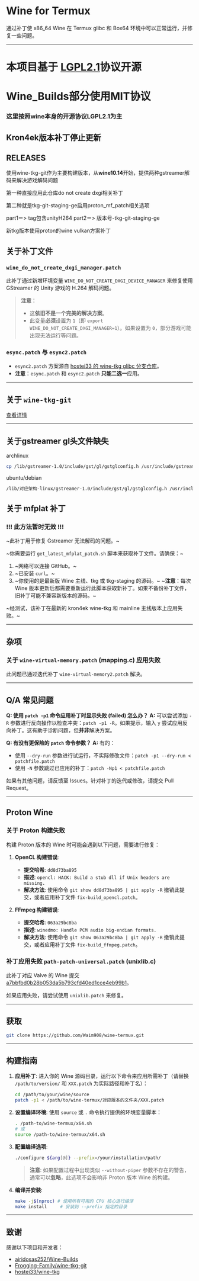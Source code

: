 # Wine for Termux

通过补丁使 x86_64 Wine 在 Termux glibc 和 Box64 环境中可以正常运行，并修复一些问题。

---

# 本项目基于 [LGPL2.1](https://www.gnu.org/licenses/old-licenses/lgpl-2.1.en.html)协议开源

# Wine_Builds部分使用MIT协议

### 这里按照wine本身的开源协议LGPL2.1为主

## Kron4ek版本补丁停止更新

## RELEASES
使用wine-tkg-git作为主要构建版本，从**wine10.14**开始，提供两种gstreamer解码来解决游戏解码问题

第一种直接应用此仓库do not create dxgi相关补丁

第二种就是tkg-git-staging-ge启用proton_mf_patch相关选项

part1＝> tag包含unityH264
part2＝> 版本号-tkg-git-staging-ge

新tkg版本使用proton的wine vulkan方案补丁


## 关于补丁文件

### `wine_do_not_create_dxgi_manager.patch`
此补丁通过新增环境变量 `WINE_DO_NOT_CREATE_DXGI_DEVICE_MANAGER` 来修复使用 GStreamer 的 Unity 游戏的 H.264 解码问题。

> **注意**：
> - 这**依旧不是一个完美的解决方案**。
> - 此变量**必须**设置为 `1`（即 `export WINE_DO_NOT_CREATE_DXGI_MANAGER=1`）。如果设置为 `0`，部分游戏可能出现无法运行等问题。

### `esync.patch` 与 `esync2.patch`
- `esync2.patch` 方案源自 [hostei33 的 wine-tkg glibc 分支仓库](https://github.com/hostei33/wine-tkg)。
- **注意**：`esync.patch` 和 `esync2.patch` **只能二选一**应用。

---

## 关于 `wine-tkg-git`

[查看详情](README_TkG.md)

---

## 关于gstreamer gl头文件缺失

archlinux

```bash
cp /lib/gstreamer-1.0/include/gst/gl/gstglconfig.h /usr/include/gstreamer-1.0/gst/
```

ubuntu/debian

```bash
/lib/对应架构-linux/gstreamer-1.0/include/gst/gl/gstglconfig.h /usr/include/gstreamer-1.0/gst/
```
## 关于 mfplat 补丁

### !!! 此方法暂时无效 !!!

~此补丁用于修复 Gstreamer 无法解码的问题。~

~你需要运行 `get_latest_mfplat_patch.sh` 脚本来获取补丁文件。请确保：~
1.  ~网络可以连接 GitHub。~
2.  ~已安装 `curl`。~
3.  ~你使用的是最新版 Wine 主线、tkg 或 tkg-staging 的源码。~
~**注意**：每次 Wine 版本更新后都需要重新运行此脚本获取新补丁。如果不备份补丁文件，旧补丁可能不兼容新版本的源码。~

~经测试，该补丁在最新的 kron4ek wine-tkg 和 mainline 主线版本上应用失败。~

---

## 杂项

### 关于 `wine-virtual-memory.patch` (mapping.c) 应用失败

此问题已通过迭代补丁 `wine-virtual-memory2.patch` 解决。

---

## Q/A 常见问题

**Q: 使用 `patch -p1` 命令应用补丁时显示失败 (failed) 怎么办？**
**A:** 可以尝试添加 `-R` 参数进行反向操作以检查冲突：`patch -p1 -R`。如果提示，输入 `y` 尝试应用反向补丁。这有助于诊断问题，但**并非**解决方案。

**Q: 有没有更保险的 `patch` 命令参数？**
**A:** 有的：
-   使用 `--dry-run` 参数进行试运行，不实际修改文件：`patch -p1 --dry-run < patchfile.patch`
-   使用 `-N` 参数跳过已应用的补丁：`patch -Np1 < patchfile.patch`

如果有其他问题，请反馈至 Issues。针对补丁的迭代或修改，请提交 Pull Request。

---

## Proton Wine

### 关于 Proton 构建失败

构建 Proton 版本的 Wine 时可能会遇到以下问题，需要进行修复：

1.  **OpenCL 构建错误**:
    -   **提交哈希**: `dd8d73ba895`
    -   **描述**: `opencl: HACK: Build a stub dll if Unix headers are missing.`
    -   **解决方法**: 使用命令 `git show dd8d73ba895 | git apply -R` 撤销此提交，或者应用补丁文件 `fix-build_opencl.patch`。

2.  **FFmpeg 构建错误**:
    -   **提交哈希**: `063a29bc8ba`
    -   **描述**: `winedmo: Handle PCM audio big-endian formats.`
    -   **解决方法**: 使用命令 `git show 063a29bc8ba | git apply -R` 撤销此提交，或者应用补丁文件 `fix-build_ffmpeg.patch`。

### 补丁应用失败 `path-patch-universal.patch` (unixlib.c)

此补丁对应 Valve 的 Wine 提交 [a7bbfbd0b28b053da5b793cfd40ed1cce4eb99b1](https://github.com/ValveSoftware/wine/commit/a7bbfbd0b28b053da5b793cfd40ed1cce4eb99b1)。

如果应用失败，请尝试使用 `unixlib.patch` 来修复。

---

## 获取

```bash
git clone https://github.com/Waim908/wine-termux.git
```

---

## 构建指南

1.  **应用补丁**:
    进入你的 Wine 源码目录，运行以下命令来应用所需补丁（请替换 `/path/to/version/` 和 `XXX.patch` 为实际路径和补丁名）：
    ```bash
    cd /path/to/your/wine/source
    patch -p1 < /path/to/wine-termux/对应版本的文件夹/XXX.patch
    ```

2.  **设置编译环境**:
    使用 `source` 或 `.` 命令执行提供的环境变量脚本：
    ```bash
    . /path-to/wine-termux/x64.sh
    # 或
    source /path-to/wine-termux/x64.sh
    ```

3.  **配置编译选项**:
    ```bash
    ./configure ${arg[@]} --prefix=/your/installation/path/
    ```
    > **注意**: 如果配置过程中出现类似 `--without-piper` 参数不存在的警告，通常可以**忽略**，此选项不会影响非 Proton 版本 Wine 的构建。

4.  **编译并安装**:
    ```bash
    make -j$(nproc) # 使用所有可用的 CPU 核心进行编译
    make install     # 安装到 --prefix 指定的目录
    ```

---

## 致谢

感谢以下项目和开发者：

 - [airidosas252/Wine-Builds](https://github.com/airidosas252/Wine-Builds)
 - [Frogging-Family/wine-tkg-git](https://github.com/Frogging-Family/wine-tkg-git)
 - [hostei33/wine-tkg](https://github.com/hostei33/wine-tkg)